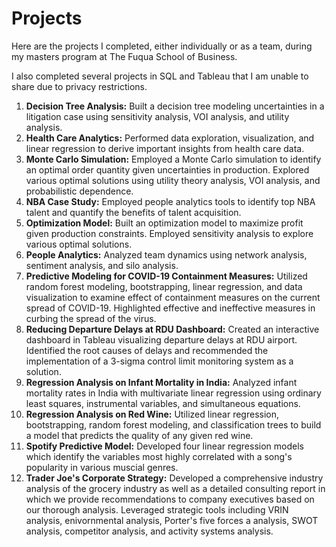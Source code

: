 # Projects
Here are the projects I completed, either individually or as a team, during my masters program at The Fuqua School of Business.

I also completed several projects in SQL and Tableau that I am unable to share due to privacy restrictions.

1. **Decision Tree Analysis:** Built a decision tree modeling uncertainties in a litigation case using sensitivity analysis, VOI analysis, and utility analysis.
2. **Health Care Analytics:**
       Performed data exploration, visualization, and linear regression to derive important insights from health care data.
3. **Monte Carlo Simulation:**
       Employed a Monte Carlo simulation to identify an optimal order quantity given uncertainties in production. Explored various optimal solutions using            utility theory analysis, VOI analysis, and probabilistic dependence.  
4. **NBA Case Study:**
       Employed people analytics tools to identify top NBA talent and quantify the benefits of talent acquisition. 
5. **Optimization Model:**
       Built an optimization model to maximize profit given production constraints. Employed sensitivity analysis to explore various optimal solutions.
6. **People Analytics:**
       Analyzed team dynamics using network analysis, sentiment analysis, and silo analysis.
7. **Predictive Modeling for COVID-19 Containment Measures:**
       Utilized random forest modeling, bootstrapping, linear regression, and data visualization to examine effect of containment measures on the current              spread of COVID-19. Highlighted effective and ineffective measures in curbing the spread of the virus.
8. **Reducing Departure Delays at RDU Dashboard:**
       Created an interactive dashboard in Tableau visualizing departure delays at RDU airport. Identified the root causes of delays and recommended the              implementation of a 3-sigma control limit monitoring system as a solution.
9. **Regression Analysis on Infant Mortality in India:**
       Analyzed infant mortality rates in India with multivariate linear regression using ordinary least squares, instrumental variables, and simultaneous            equations.
10. **Regression Analysis on Red Wine:**
       Utilized linear regression, bootstrapping, random forest modeling, and classification trees to build a model that predicts the quality of any given red        wine.
11. **Spotify Predictive Model:**
       Developed four linear regression models which identify the variables most highly correlated with a song's popularity in various muscial genres. 
12. **Trader Joe's Corporate Strategy:**
       Developed a comprehensive industry analysis of the grocery industry as well as a detailed consulting report in which we provide recommendations to              company executives based on our thorough analysis. Leveraged strategic tools including VRIN analysis, enivornmental analysis, Porter's five forces a            analysis, SWOT analysis, competitor analysis, and activity systems analysis.
